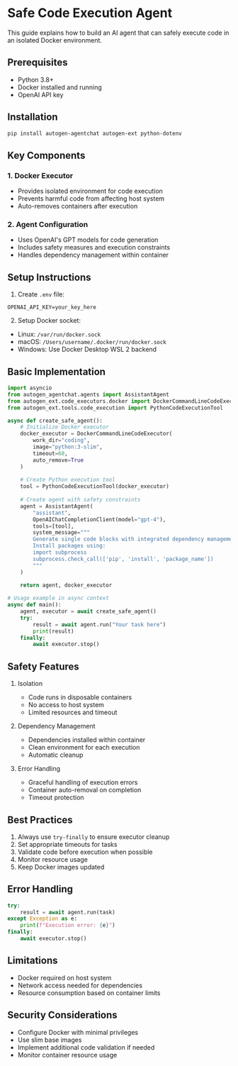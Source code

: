 # Safe Code Execution Agent

This guide explains how to build an AI agent that can safely execute code in an isolated Docker environment.

## Prerequisites

- Python 3.8+
- Docker installed and running
- OpenAI API key

## Installation

```bash
pip install autogen-agentchat autogen-ext python-dotenv
```

## Key Components

### 1. Docker Executor
- Provides isolated environment for code execution
- Prevents harmful code from affecting host system
- Auto-removes containers after execution

### 2. Agent Configuration
- Uses OpenAI's GPT models for code generation
- Includes safety measures and execution constraints
- Handles dependency management within container

## Setup Instructions

1. Create `.env` file:
```
OPENAI_API_KEY=your_key_here
```

2. Setup Docker socket:
- Linux: `/var/run/docker.sock`
- macOS: `/Users/username/.docker/run/docker.sock`
- Windows: Use Docker Desktop WSL 2 backend

## Basic Implementation

```python
import asyncio
from autogen_agentchat.agents import AssistantAgent
from autogen_ext.code_executors.docker import DockerCommandLineCodeExecutor
from autogen_ext.tools.code_execution import PythonCodeExecutionTool

async def create_safe_agent():
    # Initialize Docker executor
    docker_executor = DockerCommandLineCodeExecutor(
        work_dir="coding",
        image="python:3-slim",
        timeout=60,
        auto_remove=True
    )
    
    # Create Python execution tool
    tool = PythonCodeExecutionTool(docker_executor)
    
    # Create agent with safety constraints
    agent = AssistantAgent(
        "assistant",
        OpenAIChatCompletionClient(model="gpt-4"),
        tools=[tool],
        system_message="""
        Generate single code blocks with integrated dependency management.
        Install packages using:
        import subprocess
        subprocess.check_call(['pip', 'install', 'package_name'])
        """
    )
    
    return agent, docker_executor

# Usage example in async context
async def main():
    agent, executor = await create_safe_agent()
    try:
        result = await agent.run("Your task here")
        print(result)
    finally:
        await executor.stop()
```

## Safety Features

1. Isolation
   - Code runs in disposable containers
   - No access to host system
   - Limited resources and timeout

2. Dependency Management
   - Dependencies installed within container
   - Clean environment for each execution
   - Automatic cleanup

3. Error Handling
   - Graceful handling of execution errors
   - Container auto-removal on completion
   - Timeout protection

## Best Practices

1. Always use `try-finally` to ensure executor cleanup
2. Set appropriate timeouts for tasks
3. Validate code before execution when possible
4. Monitor resource usage
5. Keep Docker images updated

## Error Handling

```python
try:
    result = await agent.run(task)
except Exception as e:
    print(f"Execution error: {e}")
finally:
    await executor.stop()
```

## Limitations

- Docker required on host system
- Network access needed for dependencies
- Resource consumption based on container limits

## Security Considerations

- Configure Docker with minimal privileges
- Use slim base images
- Implement additional code validation if needed
- Monitor container resource usage